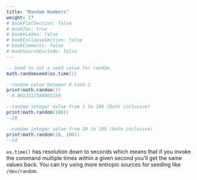 ```yaml
---
title: "Random Numbers"
weight: 17
# bookFlatSection: false
# bookToc: true
# bookHidden: false
# bookCollapseSection: false
# bookComments: false
# bookSearchExclude: false
---
```


```lua
-- Used to set a seed value for random.
math.randomseed(os.time())

--random value between 0 tand 1
print(math.random())
--0.0012512588885159

--random integer value from 1 to 100 (both inclusive)
print(math.random(100))
--20

--random integer value from 20 to 100 (both inclusive)
print(math.random(20, 100))
--54
```

<div class="border-2 rounded-md p-2 border-dashed border-gray-500">
<code>os.time()</code> has resolution down to seconds which means that if you invoke the command multiple times within a given second you'll get the same values back. You can try using more entropic sources for seeding like <code>/dev/random</code>.
</div>
